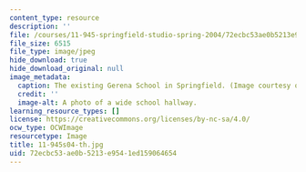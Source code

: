 ```yaml
---
content_type: resource
description: ''
file: /courses/11-945-springfield-studio-spring-2004/72ecbc53ae0b5213e9541ed159064654_11-945s04-th.jpg
file_size: 6515
file_type: image/jpeg
hide_download: true
hide_download_original: null
image_metadata:
  caption: The existing Gerena School in Springfield. (Image courtesy of the studio.)
  credit: ''
  image-alt: A photo of a wide school hallway.
learning_resource_types: []
license: https://creativecommons.org/licenses/by-nc-sa/4.0/
ocw_type: OCWImage
resourcetype: Image
title: 11-945s04-th.jpg
uid: 72ecbc53-ae0b-5213-e954-1ed159064654
---
```


